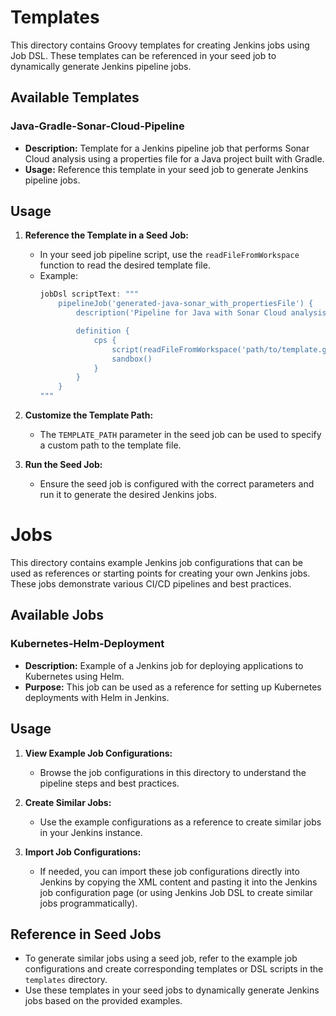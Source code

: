 # Templates

This directory contains Groovy templates for creating Jenkins jobs using Job DSL. These templates can be referenced in your seed job to dynamically generate Jenkins pipeline jobs.

## Available Templates

### Java-Gradle-Sonar-Cloud-Pipeline

- **Description:** Template for a Jenkins pipeline job that performs Sonar Cloud analysis using a properties file for a Java project built with Gradle.
- **Usage:** Reference this template in your seed job to generate Jenkins pipeline jobs.

## Usage

1. **Reference the Template in a Seed Job:**
   - In your seed job pipeline script, use the `readFileFromWorkspace` function to read the desired template file.
   - Example:
     ```groovy
     jobDsl scriptText: """
         pipelineJob('generated-java-sonar_with_propertiesFile') {
             description('Pipeline for Java with Sonar Cloud analysis using a properties file')

             definition {
                 cps {
                     script(readFileFromWorkspace('path/to/template.groovy'))
                     sandbox()
                 }
             }
         }
     """
     ```

2. **Customize the Template Path:**
   - The `TEMPLATE_PATH` parameter in the seed job can be used to specify a custom path to the template file.

3. **Run the Seed Job:**
   - Ensure the seed job is configured with the correct parameters and run it to generate the desired Jenkins jobs.
# Jobs

This directory contains example Jenkins job configurations that can be used as references or starting points for creating your own Jenkins jobs. These jobs demonstrate various CI/CD pipelines and best practices.

## Available Jobs

### Kubernetes-Helm-Deployment

- **Description:** Example of a Jenkins job for deploying applications to Kubernetes using Helm.
- **Purpose:** This job can be used as a reference for setting up Kubernetes deployments with Helm in Jenkins.

## Usage

1. **View Example Job Configurations:**
   - Browse the job configurations in this directory to understand the pipeline steps and best practices.

2. **Create Similar Jobs:**
   - Use the example configurations as a reference to create similar jobs in your Jenkins instance.

3. **Import Job Configurations:**
   - If needed, you can import these job configurations directly into Jenkins by copying the XML content and pasting it into the Jenkins job configuration page (or using Jenkins Job DSL to create similar jobs programmatically).

## Reference in Seed Jobs

- To generate similar jobs using a seed job, refer to the example job configurations and create corresponding templates or DSL scripts in the `templates` directory.
- Use these templates in your seed jobs to dynamically generate Jenkins jobs based on the provided examples.

